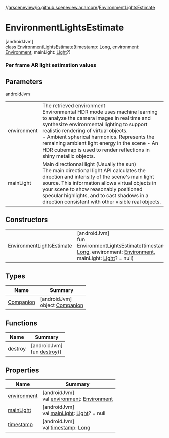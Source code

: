 //[arsceneview](../../../index.md)/[io.github.sceneview.ar.arcore](../index.md)/[EnvironmentLightsEstimate](index.md)

# EnvironmentLightsEstimate

[androidJvm]\
class [EnvironmentLightsEstimate](index.md)(timestamp: [Long](https://kotlinlang.org/api/latest/jvm/stdlib/kotlin/-long/index.html), environment: [Environment](../../../../sceneview/sceneview/io.github.sceneview.environment/-environment/index.md), mainLight: [Light](../../../../sceneview/io.github.sceneview.light/-light/index.md)?)

###  Per frame AR light estimation values

## Parameters

androidJvm

| | |
|---|---|
| environment |  The retrieved environment<br>Environmental HDR mode uses machine learning to analyze the camera images in real time and synthesize environmental lighting to support realistic rendering of virtual objects.<br>-     Ambient spherical harmonics. Represents the remaining ambient light energy in the scene -     An HDR cubemap is used to render reflections in shiny metallic objects. |
| mainLight |  Main directionnal light (Usually the sun)<br>The main directional light API calculates the direction and intensity of the scene's main light source. This information allows virtual objects in your scene to show reasonably positioned specular highlights, and to cast shadows in a direction consistent with other visible real objects. |

## Constructors

| | |
|---|---|
| [EnvironmentLightsEstimate](-environment-lights-estimate.md) | [androidJvm]<br>fun [EnvironmentLightsEstimate](-environment-lights-estimate.md)(timestamp: [Long](https://kotlinlang.org/api/latest/jvm/stdlib/kotlin/-long/index.html), environment: [Environment](../../../../sceneview/sceneview/io.github.sceneview.environment/-environment/index.md), mainLight: [Light](../../../../sceneview/io.github.sceneview.light/-light/index.md)? = null) |

## Types

| Name | Summary |
|---|---|
| [Companion](-companion/index.md) | [androidJvm]<br>object [Companion](-companion/index.md) |

## Functions

| Name | Summary |
|---|---|
| [destroy](destroy.md) | [androidJvm]<br>fun [destroy](destroy.md)() |

## Properties

| Name | Summary |
|---|---|
| [environment](environment.md) | [androidJvm]<br>val [environment](environment.md): [Environment](../../../../sceneview/sceneview/io.github.sceneview.environment/-environment/index.md) |
| [mainLight](main-light.md) | [androidJvm]<br>val [mainLight](main-light.md): [Light](../../../../sceneview/io.github.sceneview.light/-light/index.md)? = null |
| [timestamp](timestamp.md) | [androidJvm]<br>val [timestamp](timestamp.md): [Long](https://kotlinlang.org/api/latest/jvm/stdlib/kotlin/-long/index.html) |
